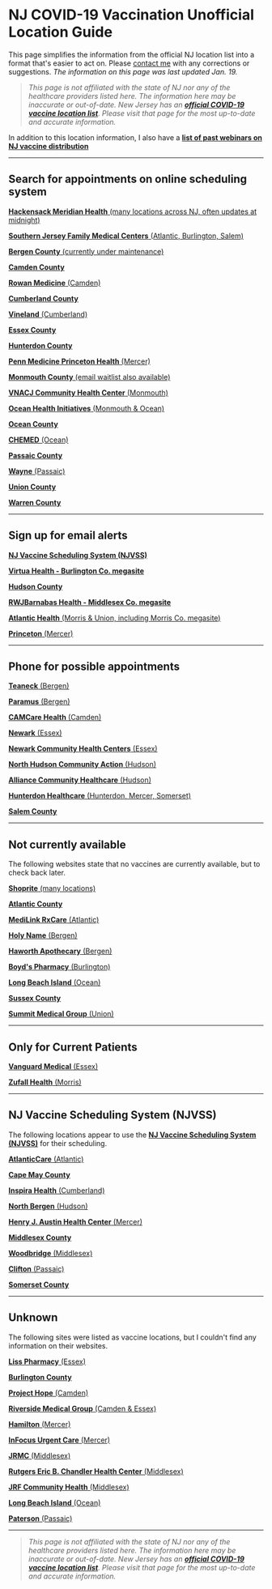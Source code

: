 # NJ COVID-19 Vaccination Unofficial Location Guide

This page simplifies the information from the official NJ location list into a format that's easier to act on. Please [contact me](https://github.com/dantasfiles) with any corrections or suggestions. *The information on this page was last updated Jan. 19.*

> *This page is not affiliated with the state of NJ nor any of the healthcare providers listed here. The information here may be inaccurate or out-of-date. New Jersey has an **[official COVID-19 vaccine location list](https://covid19.nj.gov/pages/covid-19-vaccine-locations-for-eligible-recipients)**. Please visit that page for the most up-to-date and accurate information.*

In addition to this location information, I also have a **[list of past webinars on NJ vaccine distribution](presentations)**

---

## **Search for appointments on online scheduling system**

[**Hackensack Meridian Health** (many locations across NJ, often updates at midnight)](https://www.hackensackmeridianhealth.org/covid19-3/)

[**Southern Jersey Family Medical Centers** (Atlantic, Burlington, Salem)](https://www.sjfmc.org)

[**Bergen County** (currently under maintenance)](https://www.co.bergen.nj.us/)

[**Camden County**](https://www.camdencounty.com/vaccineregistration/)

[**Rowan Medicine** (Camden)](https://rowanmedicine.com/vaccine/)

[**Cumberland County**](http://www.co.cumberland.nj.us/ccdoh)

[**Vineland** (Cumberland)](http://health.vinelandcity.org/vaccination-registration/)

[**Essex County**](https://www.essexcovid.org/)

[**Hunterdon County**](https://www.co.hunterdon.nj.us/Coronavirus/clinics.html)

[**Penn Medicine Princeton Health** (Mercer)](https://www.princetonhcs.org/)

[**Monmouth County** (email waitlist also available)](https://www.co.monmouth.nj.us/page.aspx?ID=1932)

[**VNACJ Community Health Center** (Monmouth)](https://vnachc.org/)

[**Ocean Health Initiatives** (Monmouth & Ocean)](https://ohinj.org/vaccine-consent-landing/)

[**Ocean County**](https://www.ochd.org/covid19-vaccine-update/)

[**CHEMED** (Ocean)](https://www.chemedhealth.org/news/519/covid-vaccine-scheduling-information/)

[**Passaic County**](https://www.passaiccountynj.org/government/departments/health/current_health_alerts.php#Vaccination)

[**Wayne** (Passaic)](https://www.waynetownship.com/covid-19-vaccine-consent.html)

[**Union County**](https://ucnjvaccine.org/)

[**Warren County**](http://www.co.warren.nj.us/Healthdept/WCCOVIDVaccine.html)

---

## **Sign up for email alerts**

[**NJ Vaccine Scheduling System (NJVSS)**](https://covidvaccine.nj.gov/covid-19%20vaccine/)

[**Virtua Health - Burlington Co. megasite**](https://www.virtua.org/vaccine)

[**Hudson County**](http://hudsoncovidvax.org/)

[**RWJBarnabas Health - Middlesex Co. megasite**](https://www.rwjbh.org/patients-visitors/what-you-need-to-know-about-covid-19/schedule-a-vaccine/covid-19-vaccine-appointment-request-form/)

[**Atlantic Health** (Morris & Union, including Morris Co. megasite)](https://www.atlantichealth.org/conditions-treatments/coronavirus-covid-19/covid-vaccine.html#alerts)

[**Princeton** (Mercer)](http://www.princetonnj.gov/)

---

## **Phone for possible appointments**

[**Teaneck** (Bergen)](https://www.teanecknj.gov/)

[**Paramus** (Bergen)](https://www.paramusborough.org/)

[**CAMCare Health** (Camden)](https://www.camcare.net/)

[**Newark** (Essex)](https://www.newarknj.gov/departments/healthcommunitywellness)

[**Newark Community Health Centers** (Essex)](http://www.nchcfqhc.org/)

[**North Hudson Community Action** (Hudson)](https://nhcac.org/)

[**Alliance Community Healthcare** (Hudson)](https://alliancech.org/about-the-vaccine/)

[**Hunterdon Healthcare** (Hunterdon, Mercer, Somerset)](https://www.hunterdonhealthcare.org/when-can-i-get-the-covid-19-vaccine/)

[**Salem County**](https://health.salemcountynj.gov/)

---

## **Not currently available**
The following websites state that no vaccines are currently available, but to check back later.

[**Shoprite** (many locations)](https://vaccines.shoprite.com/)

[**Atlantic County**](https://www.atlantic-county.org/covid/covid-vaccinations.asp)

[**MediLink RxCare** (Atlantic)](https://medilinkrxcare.com/)

[**Holy Name** (Bergen)](https://holyname.org/covid19)

[**Haworth Apothecary** (Bergen)](https://haworthapothecary.com/covid-19-vaccine)

[**Boyd's Pharmacy** (Burlington)](https://boydsrxs.com/)

[**Long Beach Island** (Ocean)](http://lbihealth.com/covid-19/)

[**Sussex County**](https://www.sussex.nj.us/cn/webpage.cfm?tpid=17480)

[**Summit Medical Group** (Union)](https://www.summitmedicalgroup.com/coronavirus-updates)

---

## **Only for Current Patients** 
[**Vanguard Medical** (Essex)](https://vanguardmedgroup.com/)

[**Zufall Health** (Morris)](https://www.zufallhealth.org/)

---

## **NJ Vaccine Scheduling System (NJVSS)**

The following locations appear to use the [**NJ Vaccine Scheduling System (NJVSS)**](https://covidvaccine.nj.gov/covid-19%20vaccine/) for their scheduling.

[**AtlanticCare** (Atlantic)](https://www.atlanticare.org/patients-and-visitors/coronavirus-safety-and-information/covid-vaccination-distribution-information)

[**Cape May County**](https://capemaycountynj.gov/226/Health-Department)

[**Inspira Health** (Cumberland)](https://www.inspirahealthnetwork.org/news/covid-19-vaccine-update)

[**North Bergen** (Hudson)](https://www.northbergen.org/Departments/health)

[**Henry J. Austin Health Center** (Mercer)](https://henryjaustin.org/covid/)

[**Middlesex County**](http://www.middlesexcountynj.gov/Government/Departments/PSH/Pages/COVID-19-Vaccine-Registration.aspx)

[**Woodbridge** (Middlesex)](https://www.twp.woodbridge.nj.us/198/Health-Human-Services)

[**Clifton** (Passaic)](https://www.cliftonnj.org/342/Coronavirus-2019-COVID-19)

[**Somerset County**](https://www.co.somerset.nj.us/government/public-health-safety/health-department/covid-19-vaccination)

---

## **Unknown**
The following sites were listed as vaccine locations, but I couldn't find any information on their websites.

[**Liss Pharmacy** (Essex)](https://www.lisspharmacy.com/)

[**Burlington County**](http://www.co.burlington.nj.us/1845/2019-Novel-Coronavirus-Information)

[**Project Hope** (Camden)](http://projecthopecamden.org/)

[**Riverside Medical Group** (Camden & Essex)](https://www.riversidemedgroup.com/)

[**Hamilton** (Mercer)](https://hamiltonnj.com/health)

[**InFocus Urgent Care** (Mercer)](https://www.infocusurgentcare.org/)

[**JRMC** (Middlesex)](https://jrmc.us/) 

[**Rutgers Eric B. Chandler Health Center** (Middlesex)](https://www.rwjms.rutgers.edu/eric-b-chandler-health-center/english/overview)

[**JRF Community Health** (Middlesex)](https://www.jrfnj.org/)

[**Long Beach Island** (Ocean)](http://lbihealth.com/)

[**Paterson** (Passaic)](https://www.patersonnjhealth.gov/)

---

> *This page is not affiliated with the state of NJ nor any of the healthcare providers listed here. The information here may be inaccurate or out-of-date. New Jersey has an **[official COVID-19 vaccine location list](https://covid19.nj.gov/pages/covid-19-vaccine-locations-for-eligible-recipients)**. Please visit that page for the most up-to-date and accurate information.*
